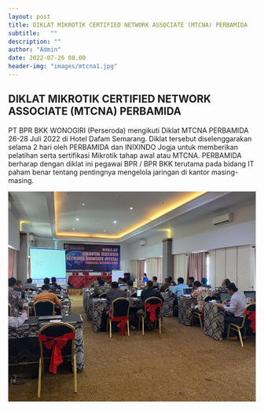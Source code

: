 ```yaml
---
layout: post
title: DIKLAT MIKROTIK CERTIFIED NETWORK ASSOCIATE (MTCNA) PERBAMIDA
subtitle:   ""
description: ""
author: "Admin"
date: 2022-07-26 08.00
header-img: "images/mtcna1.jpg"
---
```



## DIKLAT MIKROTIK CERTIFIED NETWORK ASSOCIATE (MTCNA) PERBAMIDA

PT BPR BKK WONOGIRI (Perseroda) mengikuti Diklat MTCNA PERBAMIDA 26-28 Juli 2022 di Hotel Dafam Semarang. Diklat tersebut diselenggarakan selama 2 hari oleh PERBAMIDA dan INIXINDO Jogja untuk memberikan pelatihan serta sertifikasi Mikrotik tahap awal atau MTCNA. PERBAMIDA berharap dengan diklat ini pegawai BPR / BPR BKK terutama pada bidang IT paham benar tentang pentingnya mengelola jaringan di kantor masing-masing.


<img src="/images/mtcna.jpg" class="img-responsive img-centered" alt="">